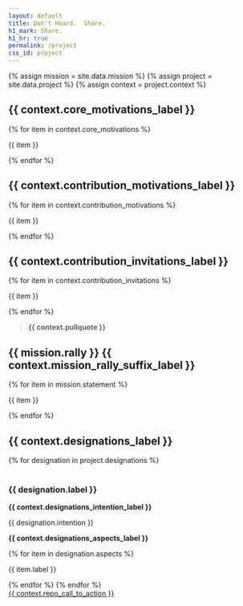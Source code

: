 ```yaml
---
layout: default
title: Don't Hoard.  Share.
h1_mark: Share.
h1_hr: true
permalink: /project
css_id: project
---
```


{% assign mission = site.data.mission %}
{% assign project = site.data.project %}
{% assign context = project.context %}


<section class="md-flow">
  <h2>{{ context.core_motivations_label }} </h2>
  {% for item in context.core_motivations %}
  <p>{{ item }}</p>
  {% endfor %}
</section>

<section class="md-flow">
  <h2>{{ context.contribution_motivations_label }}</h2>
  {% for item in context.contribution_motivations %}
  <p>{{ item }}</p>
  {% endfor %}
</section>

<section class="md-flow">
  <h2>{{ context.contribution_invitations_label }}</h2>
  {% for item in context.contribution_invitations %}
  <p>{{ item }}</p>
  {% endfor %}
</section>

<section class="md-flow">
  <blockquote><strong>{{ context.pullquote }}</strong></blockquote>
</section>

<section class="md-flow">
  <h2>{{ mission.rally }} {{ context.mission_rally_suffix_label }}</h2>
  {% for item in mission.statement %}
  <p>{{ item }}</p>
  {% endfor %}
</section>

<section class="md-flow">
  <h2>{{ context.designations_label }}</h2>
  {% for designation in project.designations %}
  <br>
  <br>
  <h3>{{ designation.label }}</h3>
  <p><strong>{{ context.designations_intention_label }}</strong></p> <p>{{ designation.intention }}</p>
  <p><strong>{{ context.designations_aspects_label }}</strong></p>
    {% for item in designation.aspects %}
  <p>{{ item.label }}</p>
    {% endfor %}
  {% endfor %}
</section>

<div class="md-cta-group">
  <a href="{{ site.repo_url }}">{{ context.repo_call_to_action }}</a>
</div>
